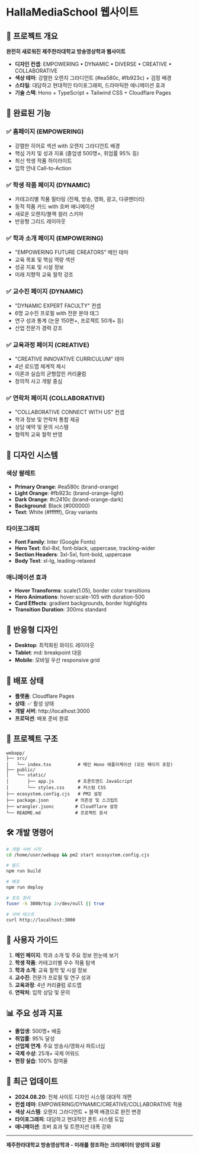 # HallaMediaSchool 웹사이트

## 🎨 프로젝트 개요
**완전히 새로워진 제주한라대학교 방송영상학과 웹사이트**
- **디자인 컨셉**: EMPOWERING • DYNAMIC • DIVERSE • CREATIVE • COLLABORATIVE
- **색상 테마**: 강렬한 오렌지 그라디언트 (#ea580c, #fb923c) + 검정 배경
- **스타일**: 대담하고 현대적인 타이포그래피, 드라마틱한 애니메이션 효과
- **기술 스택**: Hono + TypeScript + Tailwind CSS + Cloudflare Pages

## 🌟 완료된 기능

### ✅ 홈페이지 (EMPOWERING)
- 강렬한 히어로 섹션 with 오렌지 그라디언트 배경
- 핵심 가치 및 성과 지표 (졸업생 500명+, 취업률 95% 등)
- 최신 학생 작품 하이라이트
- 입학 안내 Call-to-Action

### ✅ 학생 작품 페이지 (DYNAMIC)
- 카테고리별 작품 필터링 (전체, 방송, 영화, 광고, 다큐멘터리)
- 동적 작품 카드 with 호버 애니메이션
- 새로운 오렌지/블랙 컬러 스키마
- 반응형 그리드 레이아웃

### ✅ 학과 소개 페이지 (EMPOWERING)
- "EMPOWERING FUTURE CREATORS" 메인 테마
- 교육 목표 및 핵심 역량 섹션
- 성공 지표 및 시설 정보
- 미래 지향적 교육 철학 강조

### ✅ 교수진 페이지 (DYNAMIC)
- "DYNAMIC EXPERT FACULTY" 컨셉
- 6명 교수진 프로필 with 전문 분야 태그
- 연구 성과 통계 (논문 150편+, 프로젝트 50개+ 등)
- 산업 전문가 경력 강조

### ✅ 교육과정 페이지 (CREATIVE)
- "CREATIVE INNOVATIVE CURRICULUM" 테마
- 4년 로드맵 체계적 제시
- 이론과 실습의 균형잡힌 커리큘럼
- 창의적 사고 개발 중심

### ✅ 연락처 페이지 (COLLABORATIVE)
- "COLLABORATIVE CONNECT WITH US" 컨셉
- 학과 정보 및 연락처 통합 제공
- 상담 예약 및 문의 시스템
- 협력적 교육 철학 반영

## 🎨 디자인 시스템

### 색상 팔레트
- **Primary Orange**: #ea580c (brand-orange)
- **Light Orange**: #fb923c (brand-orange-light)  
- **Dark Orange**: #c2410c (brand-orange-dark)
- **Background**: Black (#000000)
- **Text**: White (#ffffff), Gray variants

### 타이포그래피
- **Font Family**: Inter (Google Fonts)
- **Hero Text**: 6xl-8xl, font-black, uppercase, tracking-wider
- **Section Headers**: 3xl-5xl, font-bold, uppercase
- **Body Text**: xl-lg, leading-relaxed

### 애니메이션 효과
- **Hover Transforms**: scale(1.05), border color transitions
- **Hero Animations**: hover:scale-105 with duration-500
- **Card Effects**: gradient backgrounds, border highlights
- **Transition Duration**: 300ms standard

## 📱 반응형 디자인
- **Desktop**: 최적화된 와이드 레이아웃
- **Tablet**: md: breakpoint 대응 
- **Mobile**: 모바일 우선 responsive grid

## 🚀 배포 상태
- **플랫폼**: Cloudflare Pages
- **상태**: ✅ 활성 상태
- **개발 서버**: http://localhost:3000
- **프로덕션**: 배포 준비 완료

## 📂 프로젝트 구조
```
webapp/
├── src/
│   └── index.tsx          # 메인 Hono 애플리케이션 (모든 페이지 포함)
├── public/
│   └── static/
│       ├── app.js         # 프론트엔드 JavaScript
│       └── styles.css     # 커스텀 CSS
├── ecosystem.config.cjs   # PM2 설정
├── package.json          # 의존성 및 스크립트
├── wrangler.jsonc        # Cloudflare 설정
└── README.md             # 프로젝트 문서
```

## 🛠️ 개발 명령어
```bash
# 개발 서버 시작
cd /home/user/webapp && pm2 start ecosystem.config.cjs

# 빌드
npm run build

# 배포
npm run deploy

# 포트 정리
fuser -k 3000/tcp 2>/dev/null || true

# 서버 테스트
curl http://localhost:3000
```

## 🎯 사용자 가이드
1. **메인 페이지**: 학과 소개 및 주요 정보 한눈에 보기
2. **학생 작품**: 카테고리별 우수 작품 탐색
3. **학과 소개**: 교육 철학 및 시설 정보
4. **교수진**: 전문가 프로필 및 연구 성과
5. **교육과정**: 4년 커리큘럼 로드맵
6. **연락처**: 입학 상담 및 문의

## 📊 주요 성과 지표
- **졸업생**: 500명+ 배출
- **취업률**: 95% 달성
- **산업체 연계**: 주요 방송사/영화사 파트너십
- **국제 수상**: 25개+ 국제 어워드
- **현장 실습**: 100% 참여율

## 🔄 최근 업데이트
- **2024.08.20**: 전체 사이트 디자인 시스템 대대적 개편
- **컨셉 테마**: EMPOWERING/DYNAMIC/CREATIVE/COLLABORATIVE 적용
- **색상 시스템**: 오렌지 그라디언트 + 블랙 배경으로 완전 변경
- **타이포그래피**: 대담하고 현대적인 폰트 시스템 도입
- **애니메이션**: 호버 효과 및 트랜지션 대폭 강화

---
**제주한라대학교 방송영상학과 - 미래를 창조하는 크리에이터 양성의 요람**